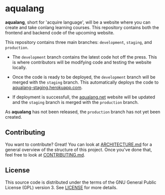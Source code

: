 # aqualang

**aqualang**, short for 'acquire language', will be a website where you can create and take conlang learning courses. This repository contains both the frontend and backend code of the upcoming website.

This repository contains three main branches: `development`, `staging`, and `production`.

- The `development` branch contains the latest code hot off the press. This is where contributors will be modifying code and testing the website locally.

- Once the code is ready to be deployed, the `development` branch will be merged with the `staging` branch. This automatically deploys the code to [aqualang-staging.herokuapp.com](https://aqualang-staging.herokuapp.com/).

- If deployment is successfull, the [aqualang.net](https://aqualang.net/) website will be updated and the `staging` branch is merged with the `production` branch.

As **aqualang** has not been released, the `production` branch has not yet been created.

## Contributing

You want to contribute? Great! You can look at [ARCHITECTURE.md](ARCHITECTURE.md) for a general overview of the structure of this project. Once you've done that, feel free to look at [CONTRIBUTING.md](CONTRIBUTING.md).

## License

This source code is distributed under the terms of the GNU General Public License (GPL) version 3. See [LICENSE](LICENSE) for more details.
